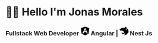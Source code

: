 # 👋🏻 Hello I'm Jonas Morales
### Fullstack Web Developer <img src="angular.svg" alt="Angular"  width="24" height="24"> Angular | <img src="nestjs.svg"  alt="Nest" width="24" height="24"> Nest Js 



